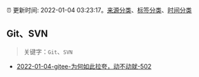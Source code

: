 :alarm_clock: 更新时间: 2022-01-04 03:23:17。[来源分类](../README.md)、[标签分类](../TAGS.md)、[时间分类](../TIMELINE.md)

## Git、SVN


> 关键字：`Git`、`SVN`



- [2022-01-04-gitee-为何如此拉夸，动不动就-502](https://www.v2ex.com/t/826002) 